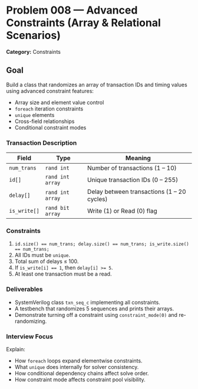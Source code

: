 # Problem 008 — Advanced Constraints (Array & Relational Scenarios)

**Category:** Constraints  

## Goal  
Build a class that randomizes an array of transaction IDs and timing values using advanced constraint features:
- Array size and element value control  
- `foreach` iteration constraints  
- `unique` elements  
- Cross-field relationships  
- Conditional constraint modes  

### Transaction Description
| Field | Type | Meaning |
|--------|-------|----------|
| `num_trans` | `rand int` | Number of transactions (1 – 10) |
| `id[]` | `rand int array` | Unique transaction IDs (0 – 255) |
| `delay[]` | `rand int array` | Delay between transactions (1 – 20 cycles) |
| `is_write[]` | `rand bit array` | Write (1) or Read (0) flag |

### Constraints
1. `id.size() == num_trans; delay.size() == num_trans; is_write.size() == num_trans;`  
2. All IDs must be `unique`.  
3. Total sum of delays ≤ 100.  
4. If `is_write[i] == 1`, then `delay[i] >= 5`.  
5. At least one transaction must be a read.  

### Deliverables
- SystemVerilog class `txn_seq_c` implementing all constraints.  
- A testbench that randomizes 5 sequences and prints their arrays.  
- Demonstrate turning off a constraint using `constraint_mode(0)` and re-randomizing.  

### Interview Focus
Explain:  
- How `foreach` loops expand elementwise constraints.  
- What `unique` does internally for solver consistency.  
- How conditional dependency chains affect solve order.  
- How constraint mode affects constraint pool visibility.  
